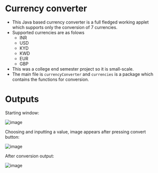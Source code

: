 # Currency converter
- This Java based currency converter is a full fledged working applet which supports only the conversion of 7 currencies.
- Supported currencies are as folows
  - INR
  - USD
  - KYD
  - KWD
  - EUR
  - GBP
- This was a college end semester project so it is small-scale.
- The main file is <code>currencyConverter</code> and <code>currencies</code> is a package which contains the functions for conversion.

# Outputs
Starting window:

![image](https://user-images.githubusercontent.com/66639966/189176494-1043244a-7095-457a-8270-38ee69aa4f4d.png)

Choosing and inputting a value, image appears after pressing convert button:

![image](https://user-images.githubusercontent.com/66639966/189176653-52d1fd5b-c302-421e-b15a-7ee617f11fa9.png)

After conversion output:

![image](https://user-images.githubusercontent.com/66639966/189176824-e7efa5fd-a371-4de7-80df-9ab72c778076.png)
